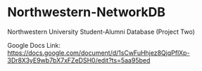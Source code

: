 # Northwestern-NetworkDB
Northwestern University Student-Alumni Database (Project Two)

Google Docs Link: https://docs.google.com/document/d/1sCwFuHhjez8QjqPflXp-3Dr8X3yE9wb7bX7xFZeDSH0/edit?ts=5aa95bed
